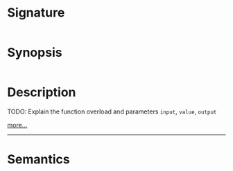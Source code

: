 # Signature
```vikid-signature
```

# Synopsis
```vikid-synopsis
```

# Description
TODO: Explain the function overload and parameters `input`, `value`, `output`

[more...](value)

----
# Semantics